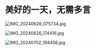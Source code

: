 # 美好的一天，无需多言
![IMG_20240628_075734.jpg](https://github.com/jaycabin/jaycabin.github.io/assets/174857560/5f54e83e-9868-4790-83ae-04703adc8f9b)

![IMG_20240626_174416.jpg](https://github.com/jaycabin/jaycabin.github.io/assets/174857560/7d6c61fe-187c-469b-8665-b470a935da5e)

![IMG_20240702_194456.jpg](https://github.com/jaycabin/jaycabin.github.io/assets/174857560/5c80a8c4-5b9d-443f-9e78-cadd75d286f9)

